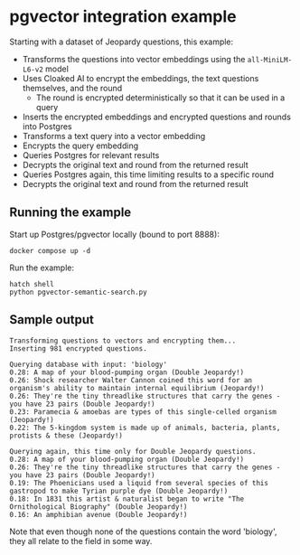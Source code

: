 # pgvector integration example

Starting with a dataset of Jeopardy questions, this example:

- Transforms the questions into vector embeddings using the `all-MiniLM-L6-v2` model
- Uses Cloaked AI to encrypt the embeddings, the text questions themselves, and the round
    - The round is encrypted deterministically so that it can be used in a query
- Inserts the encrypted embeddings and encrypted questions and rounds into Postgres
- Transforms a text query into a vector embedding
- Encrypts the query embedding
- Queries Postgres for relevant results
- Decrypts the original text and round from the returned result
- Queries Postgres again, this time limiting results to a specific round
- Decrypts the original text and round from the returned result

## Running the example

Start up Postgres/pgvector locally (bound to port 8888):

```
docker compose up -d
```

Run the example:

```
hatch shell
python pgvector-semantic-search.py
```

## Sample output

```
Transforming questions to vectors and encrypting them...
Inserting 981 encrypted questions.

Querying database with input: 'biology'
0.28: A map of your blood-pumping organ (Double Jeopardy!)
0.26: Shock researcher Walter Cannon coined this word for an organism's ability to maintain internal equilibrium (Jeopardy!)
0.26: They're the tiny threadlike structures that carry the genes - you have 23 pairs (Double Jeopardy!)
0.23: Paramecia & amoebas are types of this single-celled organism (Jeopardy!)
0.22: The 5-kingdom system is made up of animals, bacteria, plants, protists & these (Jeopardy!)

Querying again, this time only for Double Jeopardy questions.
0.28: A map of your blood-pumping organ (Double Jeopardy!)
0.26: They're the tiny threadlike structures that carry the genes - you have 23 pairs (Double Jeopardy!)
0.19: The Phoenicians used a liquid from several species of this gastropod to make Tyrian purple dye (Double Jeopardy!)
0.18: In 1831 this artist & naturalist began to write "The Ornithological Biography" (Double Jeopardy!)
0.16: An amphibian avenue (Double Jeopardy!)
```

Note that even though none of the questions contain the word 'biology', they all relate to the field in some way.
